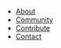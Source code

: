 <!-- _navbar.md -->

* [About](/pages/about.md)
* [Community](/pages/community.md)
* [Contribute](/pages/contribute.md)
* [Contact](/pages/contact.md)
